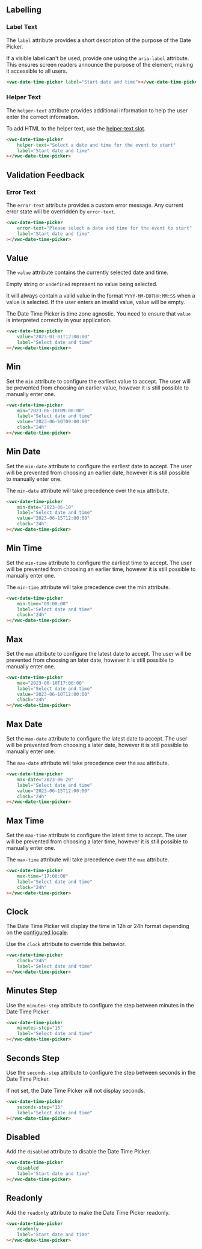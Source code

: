 ## Labelling

### Label Text

The `label` attribute provides a short description of the purpose of the Date Picker.

<vwc-note connotation="information" icon="accessibility-line" headline="Accessibility Tip">

If a visible label can't be used, provide one using the <nobr><code>aria-label</code></nobr> attribute. This ensures screen readers announce the purpose of the element, making it accessible to all users.

</vwc-note>

```html preview 460px
<vwc-date-time-picker label="Start date and time"></vwc-date-time-picker>
```

### Helper Text

The `helper-text` attribute provides additional information to help the user enter the correct information.

To add HTML to the helper text, use the [helper-text slot](/components/date-time-picker/code/#helper-text-slot).

```html preview 460px
<vwc-date-time-picker
	helper-text="Select a date and time for the event to start"
	label="Start date and time"
></vwc-date-time-picker>
```

## Validation Feedback

### Error Text

The `error-text` attribute provides a custom error message. Any current error state will be overridden by `error-text`.

```html preview 460px
<vwc-date-time-picker
	error-text="Please select a date and time for the event to start"
	label="Start date and time"
></vwc-date-time-picker>
```

## Value

The `value` attribute contains the currently selected date and time.

Empty string or `undefined` represent no value being selected.

It will always contain a valid value in the format `YYYY-MM-DDTHH:MM:SS` when a value is selected. If the user enters an invalid value, value will be empty.

The Date Time Picker is time zone agnostic. You need to ensure that `value` is interpreted correctly in your application.

```html preview 460px
<vwc-date-time-picker
	value="2023-01-01T12:00:00"
	label="Select date and time"
></vwc-date-time-picker>
```

## Min

Set the `min` attribute to configure the earliest value to accept. The user will be prevented from choosing an earlier value, however it is still possible to manually enter one.

```html preview 460px
<vwc-date-time-picker
	min="2023-06-10T09:00:00"
	label="Select date and time"
	value="2023-06-10T09:00:00"
	clock="24h"
></vwc-date-time-picker>
```

## Min Date

Set the `min-date` attribute to configure the earliest date to accept. The user will be prevented from choosing an earlier date, however it is still possible to manually enter one.

The `min-date` attribute will take precedence over the `min` attribute.

```html preview 460px
<vwc-date-time-picker
	min-date="2023-06-10"
	label="Select date and time"
	value="2023-06-15T12:00:00"
	clock="24h"
></vwc-date-time-picker>
```

## Min Time

Set the `min-time` attribute to configure the earliest time to accept. The user will be prevented from choosing an earlier time, however it is still possible to manually enter one.

The `min-time` attribute will take precedence over the min attribute.

```html preview 460px
<vwc-date-time-picker
	min-time="09:00:00"
	label="Select date and time"
	clock="24h"
></vwc-date-time-picker>
```

## Max

Set the `max` attribute to configure the latest date to accept. The user will be prevented from choosing an later date, however it is still possible to manually enter one.

```html preview 460px
<vwc-date-time-picker
	max="2023-06-10T17:00:00"
	label="Select date and time"
	value="2023-06-10T12:00:00"
	clock="24h"
></vwc-date-time-picker>
```

## Max Date

Set the `max-date` attribute to configure the latest date to accept. The user will be prevented from choosing a later date, however it is still possible to manually enter one.

The `max-date` attribute will take precedence over the `max` attribute.

```html preview 460px
<vwc-date-time-picker
	max-date="2023-06-20"
	label="Select date and time"
	value="2023-06-15T12:00:00"
	clock="24h"
></vwc-date-time-picker>
```

## Max Time

Set the `max-time` attribute to configure the latest time to accept. The user will be prevented from choosing a later time, however it is still possible to manually enter one.

The `max-time` attribute will take precedence over the `max` attribute.

```html preview 460px
<vwc-date-time-picker
	max-time="17:00:00"
	label="Select date and time"
	clock="24h"
></vwc-date-time-picker>
```

## Clock

The Date Time Picker will display the time in 12h or 24h format depending on the [configured locale](/components/date-time-picker/code/#locales).

Use the `clock` attribute to override this behavior.

```html preview 460px
<vwc-date-time-picker
	clock="24h"
	label="Select date and time"
></vwc-date-time-picker>
```

## Minutes Step

Use the `minutes-step` attribute to configure the step between minutes in the Date Time Picker.

```html preview 460px
<vwc-date-time-picker
	minutes-step="15"
	label="Select date and time"
></vwc-date-time-picker>
```

## Seconds Step

Use the `seconds-step` attribute to configure the step between seconds in the Date Time Picker.

<vwc-note icon="info-line" connotation="information">

If not set, the Date Time Picker will not display seconds.

</vwc-note>

```html preview 460px
<vwc-date-time-picker
	seconds-step="15"
	label="Select date and time"
></vwc-date-time-picker>
```

## Disabled

Add the `disabled` attribute to disable the Date Time Picker.

```html preview
<vwc-date-time-picker
	disabled
	label="Start date and time"
></vwc-date-time-picker>
```

## Readonly

Add the `readonly` attribute to make the Date Time Picker readonly.

```html preview
<vwc-date-time-picker
	readonly
	label="Start date and time"
></vwc-date-time-picker>
```
